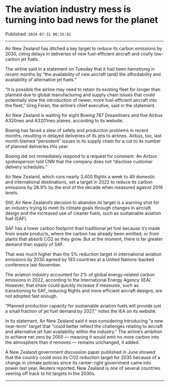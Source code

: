 # The aviation industry mess is turning into bad news for the planet

Published :`2024-07-31 06:35:42`

---

Air New Zealand has ditched a key target to reduce its carbon emissions by 2030, citing delays in deliveries of new fuel-efficient aircraft and costly low-carbon jet fuels.

The airline said in a statement on Tuesday that it had been hamstrung in recent months by “the availability of new aircraft (and) the affordability and availability of alternative jet fuels.”

“It is possible the airline may need to retain its existing fleet for longer than planned due to global manufacturing and supply chain issues that could potentially slow the introduction of newer, more fuel-efficient aircraft into the fleet,” Greg Foran, the airline’s chief executive, said in the statement.

Air New Zealand is waiting for eight Boeing 787 Dreamliners and five Airbus A320neo and A3201neo planes, according to its website.

Boeing has faced a slew of safety and production problems in recent months, resulting in delayed deliveries of its jets to airlines. Airbus, too, last month blamed “persistent” issues in its supply chain for a cut to its number of planned deliveries this year.

Boeing did not immediately respond to a request for comment. An Airbus spokesperson told CNN that the company does not “disclose customer delivery schedules.”

Air New Zealand, which runs nearly 3,400 flights a week to 49 domestic and international destinations, set a target in 2022 to reduce its carbon emissions by 28.9% by the end of the decade when measured against 2019 levels.

Still, Air New Zealand’s decision to abandon its target is a warning shot for an industry trying to meet its climate goals through changes in aircraft design and the increased use of cleaner fuels, such as sustainable aviation fuel (SAF).

SAF has a lower carbon footprint than traditional jet fuel because it’s made from waste products, where the carbon has already been emitted; or from plants that absorb CO2 as they grow. But at the moment, there is far greater demand than supply of SAF.

That was much higher than the 5% reduction target in international aviation emissions by 2030 agreed by 193 countries at a United Nations-backed conference last November.

The aviation industry accounted for 2% of global energy-related carbon emissions in 2022, according to the International Energy Agency (IEA). However, that share could quickly increase if measures, such as transitioning to SAF, reducing flights and more efficient aircraft designs, are not adopted fast enough.

“Planned production capacity for sustainable aviation fuels will provide just a small fraction of jet fuel demand by 2027,” notes the IEA on its website.

In its statement, Air New Zealand said it was considering introducing “a new near-term” target that “could better reflect the challenges relating to aircraft and alternative jet fuel availability within the industry.” The airline’s ambition to achieve net zero by 2050 — meaning it would emit no more carbon into the atmosphere than it removes — remains unchanged, it added.

A New Zealand government discussion paper published in June showed that the country could miss its CO2 reduction target for 2035 because of a change in climate policies since its center-right government came into power last year, Reuters reported. New Zealand is one of several countries veering off track to hit targets in the 2030s.

---

